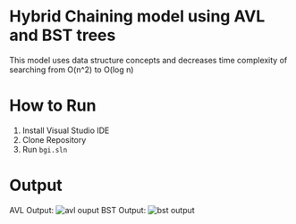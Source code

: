 # Hybrid Chaining model using AVL and BST trees
This model uses data structure concepts and decreases time complexity of searching from O(n^2) to O(log n)
# How to Run
1. Install Visual Studio IDE
2. Clone Repository
3. Run `bgi.sln`
# Output
AVL Output:
![avl ouput](https://github.com/abdullahtahir-cs/hybrid-chaining-model/assets/151562660/ef607191-3b8a-4e4d-80b2-764ea79df814)
BST Output:
![bst output](https://github.com/abdullahtahir-cs/hybrid-chaining-model/assets/151562660/411fd2b1-2faa-4401-a0fc-4dbfc47f3c62)
